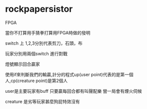 # rockpapersistor
FPGA

當你不打算用手猜拳打算用FPGA時做的發明

switch 上 1,2,3分別代表剪刀，石頭，布

玩家分別用兩個switch 進行對戰

燈號顯示回合贏家

使用if來判斷我們的輸贏,計分的程式up(user point)代表的是第一個人,cp(creature point)是第2個人

user是主要玩家有buff 
只要贏每回合都有叫聲配樂
營一局會有煙火伺候

creature 是劣等玩家甚麼狗屁特效沒有


